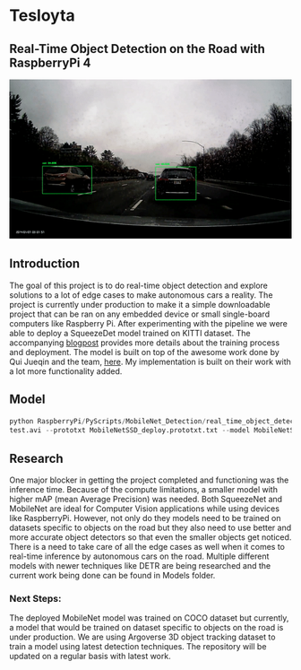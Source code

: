 # Tesloyta
## Real-Time Object Detection on the Road with RaspberryPi 4
![](alert.gif)

## Introduction

The goal of this project is to do real-time object detection and explore solutions to a lot of edge cases to make autonomous cars a reality. The project is currently under production to make it a simple downloadable project that can be ran on any embedded device or small single-board computers like Raspberry Pi. After experimenting with the pipeline we were able to deploy a SqueezeDet model trained on KITTI dataset. The accompanying [blogpost](https://hira63s.github.io/2020-06-20-SqueezeDet-For-Real-Time-Object-Detection-On-The-Road/) provides more details about the training process and deployment. The model is built on top of the awesome work done by Qui Jueqin and the team, [here](https://github.com/QiuJueqin/SqueezeDet-PyTorch). My implementation is built on their work with a lot more functionality added.

## Model


<!-- Github Markdown -->

<!-- Code Blocks -->
```python
python RaspberryPi/PyScripts/MobileNet_Detection/real_time_object_detection.py --output \
test.avi --prototxt MobileNetSSD_deploy.prototxt.txt --model MobileNetSSD_deploy.caffemodel
```

## Research
One major blocker in getting the project completed and functioning was the inference time. Because of the compute limitations, a smaller model with higher mAP (mean Average Precision) was needed. Both SqueezeNet and MobileNet are ideal for Computer Vision applications while using devices like RaspberryPi. However, not only do they models need to be trained on datasets specific to objects on the road but they also need to use better and more accurate object detectors so that even the smaller objects get noticed. There is a need to take care of all the edge cases as well when it comes to real-time inference by autonomous cars on the road. Multiple different models with newer techniques like DETR are being researched and the current work being done can be found in Models folder.

### Next Steps:
The deployed MobileNet model was trained on COCO dataset but currently, a model that would be trained on dataset specific to objects on the road is under production. We are using Argoverse 3D object tracking dataset to train a model using latest detection techniques. The repository will be updated on a regular basis with latest work.
